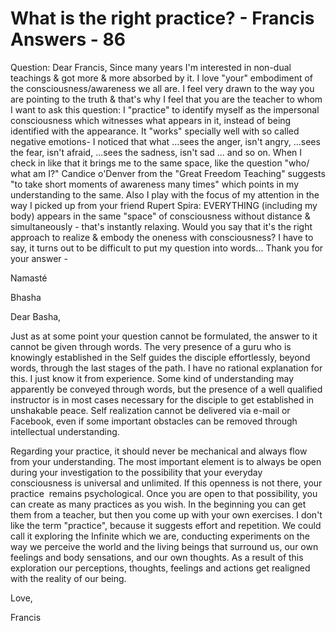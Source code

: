 # What is the right practice? - Francis Answers - 86

Question: Dear Francis, Since many years I'm interested in non-dual teachings &amp; got more &amp; more absorbed by it. I love &quot;your&quot; embodiment of the consciousness/awareness we all are. I feel very drawn to the way you are pointing to the truth &amp; that's why I feel that you are the teacher to whom I want to ask this question: I &quot;practice&quot; to identify myself as the impersonal consciousness which witnesses what appears in it, instead of being identified with the appearance. It &quot;works&quot; specially well with so called negative emotions- I noticed that what ...sees the anger, isn't angry, ...sees the fear, isn't afraid, ...sees the sadness, isn't sad ... and so on. When I check in like that it brings me to the same space, like the question &quot;who/ what am I?&quot; Candice o'Denver from the &quot;Great Freedom Teaching&quot; suggests &quot;to take short moments of awareness many times&quot; which points in my understanding to the same. Also I play with the focus of my attention in the way I picked up from your friend Rupert Spira: EVERYTHING (including my body) appears in the same &quot;space&quot; of consciousness without distance &amp; simultaneously - that's instantly relaxing. Would you say that it's the right approach to realize &amp; embody the oneness with consciousness? I have to say, it turns out to be difficult to put my question into words... Thank you for your answer -

Namast&eacute;

Bhasha&nbsp;

Dear Basha,

Just as at some point your question cannot be formulated, the answer to it cannot be given through words. The very presence of a guru who is knowingly established in the Self guides the disciple effortlessly, beyond words, through the last stages of the path. I have no rational explanation for this. I just know it from experience. Some kind of understanding may apparently be conveyed through words, but the presence of a well qualified instructor is in most cases necessary for the disciple to get established in unshakable peace. Self realization cannot be delivered via e-mail or Facebook, even if some important obstacles can be removed through intellectual understanding.&nbsp;

Regarding your practice, it should never be mechanical and always flow from your understanding. The most important element is to always be open during your investigation to the possibility that your everyday consciousness is universal and unlimited. If this openness is not there, your practice&nbsp;&nbsp;remains psychological. Once you are open to that possibility, you can create as many practices as you wish. In the beginning you can get them from a teacher, but then you come up with your own exercises. I don't like the term &quot;practice&quot;, because it suggests effort and repetition. We could call it exploring the Infinite which we are, conducting experiments on the way we perceive the world and the living beings that surround us, our own feelings and body sensations, and our own thoughts. As a result of this exploration our perceptions, thoughts, feelings and actions get realigned with the reality of our being.

Love,

Francis

